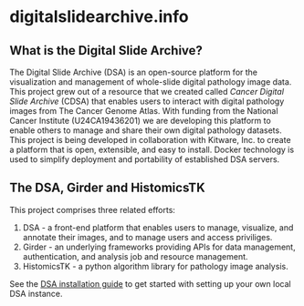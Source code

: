# digitalslidearchive.info
## What is the Digital Slide Archive?

The Digital Slide Archive (DSA) is an open-source platform for the visualization and management of whole-slide digital pathology image data. This project grew out of a resource that we created called *Cancer Digital Slide Archive* (CDSA) that enables users to interact with digital pathology images from The Cancer Genome Atlas. With funding from the National Cancer Institute (U24CA19436201) we are developing this platform to enable others to manage and share their own digital pathology datasets. This project is being developed in collaboration with Kitware, Inc. to create a platform that is open, extensible, and easy to install. Docker technology is used to simplify deployment and portability of established DSA servers.

## The DSA, Girder and HistomicsTK
This project comprises three related efforts:
1. DSA - a front-end platform that enables users to manage, visualize, and annotate their images, and to manage users and access priviliges.
2. Girder - an underlying frameworks providing APIs for data management, authentication, and analysis job and resource management. 
3. HistomicsTK - a python algorithm library for pathology image analysis.

See the [DSA installation guide](https://github.com/DigitalSlideArchive/digitalslidearchive.info/blob/master/DSA_Girder_Installation/DSA_Installation.md) to get started with setting up your own local DSA instance.
